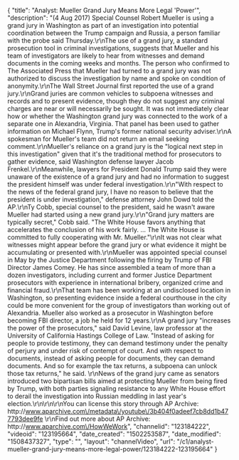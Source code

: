 {
    "title": "Analyst: Mueller Grand Jury Means More Legal 'Power'",
    "description": "(4 Aug 2017) Special Counsel Robert Mueller is using a grand jury in Washington as part of an investigation into potential coordination between the Trump campaign and Russia, a person familiar with the probe said Thursday.\r\nThe use of a grand jury, a standard prosecution tool in criminal investigations, suggests that Mueller and his team of investigators are likely to hear from witnesses and demand documents in the coming weeks and months. The person who confirmed to The Associated Press that Mueller had turned to a grand jury was not authorized to discuss the investigation by name and spoke on condition of anonymity.\r\nThe Wall Street Journal first reported the use of a grand jury.\r\nGrand juries are common vehicles to subpoena witnesses and records and to present evidence, though they do not suggest any criminal charges are near or will necessarily be sought. It was not immediately clear how or whether the Washington grand jury was connected to the work of a separate one in Alexandria, Virginia. That panel has been used to gather information on Michael Flynn, Trump's former national security adviser.\r\nA spokesman for Mueller's team did not return an email seeking comment.\r\nMueller's reliance on a grand jury is the \"logical next step in this investigation\" given that it's the traditional method for prosecutors to gather evidence, said Washington defense lawyer Jacob Frenkel.\r\nMeanwhile, lawyers for President Donald Trump said they were unaware of the existence of a grand jury and had no information to suggest the president himself was under federal investigation.\r\n\"With respect to the news of the federal grand jury, I have no reason to believe that the president is under investigation,\" defense attorney John Dowd told the AP.\r\nTy Cobb, special counsel to the president, said he wasn't aware Mueller had started using a new grand jury.\r\n\"Grand jury matters are typically secret,\" Cobb said. \"The White House favors anything that accelerates the conclusion of his work fairly. ... The White House is committed to fully cooperating with Mr. Mueller.\"\r\nIt was not clear what witnesses might appear before the grand jury or what evidence it might be accumulating or presented with.\r\nMueller was appointed special counsel in May by the Justice Department following the firing by Trump of FBI Director James Comey. He has since assembled a team of more than a dozen investigators, including current and former Justice Department prosecutors with experience in international bribery, organized crime and financial fraud.\r\nThat team has been working at an undisclosed location in Washington, so presenting evidence inside a federal courthouse in the city could be more convenient for the group of investigators than working out of Alexandria. Mueller also worked as a prosecutor in Washington before becoming FBI director, a job he held for 12 years.\r\nA grand jury \"increases the power of the prosecutors,\" said David Levine, law professor at the University of California Hastings College of Law. \"Instead of asking for people to provide testimony, they can demand testimony under the penalty of perjury and under risk of contempt of court. And with respect to documents, instead of asking people for documents, they can demand documents. And so for example the tax returns, a subpoena can unlock those tax returns,\" he said.  \r\nNews of the grand jury came as senators introduced two bipartisan bills aimed at protecting Mueller from being fired by Trump, with both parties signaling resistance to any White House effort to derail the investigation into Russian meddling in last year's election.\r\n\r\n\r\nYou can license this story through AP Archive: http:\/\/www.aparchive.com\/metadata\/youtube\/3b404f0adeef7cb8dd1b477793dee9fe \r\nFind out more about AP Archive: http:\/\/www.aparchive.com\/HowWeWork",
    "channelid": "123184222",
    "videoid": "123195664",
    "date_created": "1502253587",
    "date_modified": "1508437327",
    "type": "",
    "layout": "channelVideo",
    "url": "\/c1\/analyst-mueller-grand-jury-means-more-legal-power\/123184222-123195664"
}